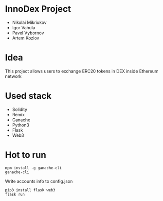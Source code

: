# InnoDex Project

- Nikolai Mikriukov
- Igor Vahula
- Pavel Vybornov
- Artem Kozlov

# Idea

This project allows users to exchange ERC20 tokens in DEX inside Ethereum network

# Used stack

- Solidity
- Remix
- Ganache
- Python3
- Flask
- Web3

# Hot to run
```
npm install -g ganache-cli
ganache-cli
```
Write accounts info to config.json
```
pip3 install flask web3
flask run
```